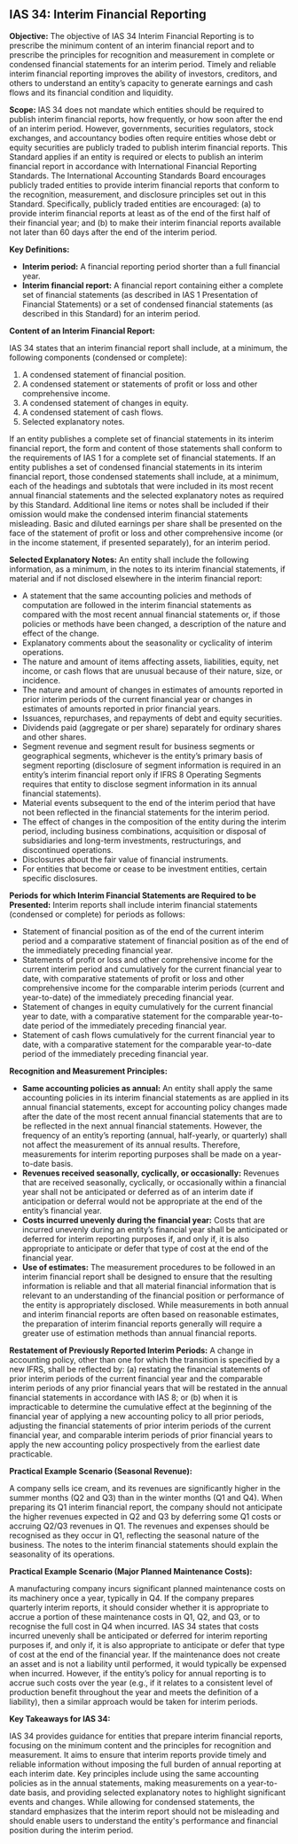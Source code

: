 ## IAS 34: Interim Financial Reporting

**Objective:** The objective of IAS 34 Interim Financial Reporting is to prescribe the minimum content of an interim financial report and to prescribe the principles for recognition and measurement in complete or condensed financial statements for an interim period. Timely and reliable interim financial reporting improves the ability of investors, creditors, and others to understand an entity’s capacity to generate earnings and cash flows and its financial condition and liquidity.

**Scope:** IAS 34 does not mandate which entities should be required to publish interim financial reports, how frequently, or how soon after the end of an interim period. However, governments, securities regulators, stock exchanges, and accountancy bodies often require entities whose debt or equity securities are publicly traded to publish interim financial reports. This Standard applies if an entity is required or elects to publish an interim financial report in accordance with International Financial Reporting Standards. The International Accounting Standards Board encourages publicly traded entities to provide interim financial reports that conform to the recognition, measurement, and disclosure principles set out in this Standard. Specifically, publicly traded entities are encouraged: (a) to provide interim financial reports at least as of the end of the first half of their financial year; and (b) to make their interim financial reports available not later than 60 days after the end of the interim period.

**Key Definitions:**

*   **Interim period:** A financial reporting period shorter than a full financial year.
*   **Interim financial report:** A financial report containing either a complete set of financial statements (as described in IAS 1 Presentation of Financial Statements) or a set of condensed financial statements (as described in this Standard) for an interim period.

**Content of an Interim Financial Report:**

IAS 34 states that an interim financial report shall include, at a minimum, the following components (condensed or complete):

1.  A condensed statement of financial position.
2.  A condensed statement or statements of profit or loss and other comprehensive income.
3.  A condensed statement of changes in equity.
4.  A condensed statement of cash flows.
5.  Selected explanatory notes.

If an entity publishes a complete set of financial statements in its interim financial report, the form and content of those statements shall conform to the requirements of IAS 1 for a complete set of financial statements. If an entity publishes a set of condensed financial statements in its interim financial report, those condensed statements shall include, at a minimum, each of the headings and subtotals that were included in its most recent annual financial statements and the selected explanatory notes as required by this Standard. Additional line items or notes shall be included if their omission would make the condensed interim financial statements misleading.
Basic and diluted earnings per share shall be presented on the face of the statement of profit or loss and other comprehensive income (or in the income statement, if presented separately), for an interim period.

**Selected Explanatory Notes:**
An entity shall include the following information, as a minimum, in the notes to its interim financial statements, if material and if not disclosed elsewhere in the interim financial report:
*   A statement that the same accounting policies and methods of computation are followed in the interim financial statements as compared with the most recent annual financial statements or, if those policies or methods have been changed, a description of the nature and effect of the change.
*   Explanatory comments about the seasonality or cyclicality of interim operations.
*   The nature and amount of items affecting assets, liabilities, equity, net income, or cash flows that are unusual because of their nature, size, or incidence.
*   The nature and amount of changes in estimates of amounts reported in prior interim periods of the current financial year or changes in estimates of amounts reported in prior financial years.
*   Issuances, repurchases, and repayments of debt and equity securities.
*   Dividends paid (aggregate or per share) separately for ordinary shares and other shares.
*   Segment revenue and segment result for business segments or geographical segments, whichever is the entity’s primary basis of segment reporting (disclosure of segment information is required in an entity’s interim financial report only if IFRS 8 Operating Segments requires that entity to disclose segment information in its annual financial statements).
*   Material events subsequent to the end of the interim period that have not been reflected in the financial statements for the interim period.
*   The effect of changes in the composition of the entity during the interim period, including business combinations, acquisition or disposal of subsidiaries and long-term investments, restructurings, and discontinued operations.
*   Disclosures about the fair value of financial instruments.
*   For entities that become or cease to be investment entities, certain specific disclosures.

**Periods for which Interim Financial Statements are Required to be Presented:**
Interim reports shall include interim financial statements (condensed or complete) for periods as follows:
*   Statement of financial position as of the end of the current interim period and a comparative statement of financial position as of the end of the immediately preceding financial year.
*   Statements of profit or loss and other comprehensive income for the current interim period and cumulatively for the current financial year to date, with comparative statements of profit or loss and other comprehensive income for the comparable interim periods (current and year-to-date) of the immediately preceding financial year.
*   Statement of changes in equity cumulatively for the current financial year to date, with a comparative statement for the comparable year-to-date period of the immediately preceding financial year.
*   Statement of cash flows cumulatively for the current financial year to date, with a comparative statement for the comparable year-to-date period of the immediately preceding financial year.

**Recognition and Measurement Principles:**

*   **Same accounting policies as annual:** An entity shall apply the same accounting policies in its interim financial statements as are applied in its annual financial statements, except for accounting policy changes made after the date of the most recent annual financial statements that are to be reflected in the next annual financial statements. However, the frequency of an entity’s reporting (annual, half-yearly, or quarterly) shall not affect the measurement of its annual results. Therefore, measurements for interim reporting purposes shall be made on a year-to-date basis.
*   **Revenues received seasonally, cyclically, or occasionally:** Revenues that are received seasonally, cyclically, or occasionally within a financial year shall not be anticipated or deferred as of an interim date if anticipation or deferral would not be appropriate at the end of the entity’s financial year.
*   **Costs incurred unevenly during the financial year:** Costs that are incurred unevenly during an entity’s financial year shall be anticipated or deferred for interim reporting purposes if, and only if, it is also appropriate to anticipate or defer that type of cost at the end of the financial year.
*   **Use of estimates:** The measurement procedures to be followed in an interim financial report shall be designed to ensure that the resulting information is reliable and that all material financial information that is relevant to an understanding of the financial position or performance of the entity is appropriately disclosed. While measurements in both annual and interim financial reports are often based on reasonable estimates, the preparation of interim financial reports generally will require a greater use of estimation methods than annual financial reports.

**Restatement of Previously Reported Interim Periods:** A change in accounting policy, other than one for which the transition is specified by a new IFRS, shall be reflected by: (a) restating the financial statements of prior interim periods of the current financial year and the comparable interim periods of any prior financial years that will be restated in the annual financial statements in accordance with IAS 8; or (b) when it is impracticable to determine the cumulative effect at the beginning of the financial year of applying a new accounting policy to all prior periods, adjusting the financial statements of prior interim periods of the current financial year, and comparable interim periods of prior financial years to apply the new accounting policy prospectively from the earliest date practicable.

**Practical Example Scenario (Seasonal Revenue):**

A company sells ice cream, and its revenues are significantly higher in the summer months (Q2 and Q3) than in the winter months (Q1 and Q4). When preparing its Q1 interim financial report, the company should not anticipate the higher revenues expected in Q2 and Q3 by deferring some Q1 costs or accruing Q2/Q3 revenues in Q1. The revenues and expenses should be recognised as they occur in Q1, reflecting the seasonal nature of the business. The notes to the interim financial statements should explain the seasonality of its operations.

**Practical Example Scenario (Major Planned Maintenance Costs):**

A manufacturing company incurs significant planned maintenance costs on its machinery once a year, typically in Q4. If the company prepares quarterly interim reports, it should consider whether it is appropriate to accrue a portion of these maintenance costs in Q1, Q2, and Q3, or to recognise the full cost in Q4 when incurred. IAS 34 states that costs incurred unevenly shall be anticipated or deferred for interim reporting purposes if, and only if, it is also appropriate to anticipate or defer that type of cost at the end of the financial year. If the maintenance does not create an asset and is not a liability until performed, it would typically be expensed when incurred. However, if the entity’s policy for annual reporting is to accrue such costs over the year (e.g., if it relates to a consistent level of production benefit throughout the year and meets the definition of a liability), then a similar approach would be taken for interim periods.

**Key Takeaways for IAS 34:**

IAS 34 provides guidance for entities that prepare interim financial reports, focusing on the minimum content and the principles for recognition and measurement. It aims to ensure that interim reports provide timely and reliable information without imposing the full burden of annual reporting at each interim date. Key principles include using the same accounting policies as in the annual statements, making measurements on a year-to-date basis, and providing selected explanatory notes to highlight significant events and changes. While allowing for condensed statements, the standard emphasizes that the interim report should not be misleading and should enable users to understand the entity's performance and financial position during the interim period.
